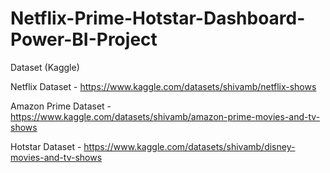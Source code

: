 # Netflix-Prime-Hotstar-Dashboard-Power-BI-Project

Dataset (Kaggle)

Netflix Dataset - https://www.kaggle.com/datasets/shivamb/netflix-shows

Amazon Prime Dataset - https://www.kaggle.com/datasets/shivamb/amazon-prime-movies-and-tv-shows

Hotstar Dataset - https://www.kaggle.com/datasets/shivamb/disney-movies-and-tv-shows



